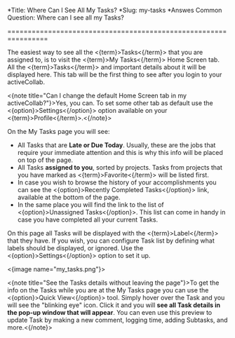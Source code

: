 *Title: Where Can I See All My Tasks?
*Slug: my-tasks
*Answes Common Question: Where can I see all my Tasks?

================================================================

The easiest way to see all the <{term}>Tasks<{/term}> that you are assigned to, is to visit the <{term}>My Tasks<{/term}> Home Screen tab. All the <{term}>Tasks<{/term}> and important details about it will be displayed here. This tab will be the first thing to see after you login to your activeCollab. 

<{note title="Can I change the default Home Screen tab in my activeCollab?"}>Yes, you can. To set some other tab as default use the <{option}>Settings<{/option}> option available on your <{term}>Profile<{/term}>.<{/note}>

On the My Tasks page you will see:

- All Tasks that are **Late or Due Today**. Usually, these are the jobs that require your immediate attention and this is why this info will be placed on top of the page.
- All Tasks **assigned to you**, sorted by projects. Tasks from projects that you have marked as <{term}>Favorite<{/term}> will be listed first.
- In case you wish to browse the history of your accomplishments you can see the <{option}>Recently Completed Tasks<{/option}> link, available at the bottom of the page.
- In the same place you will find the link to the list of <{option}>Unassigned Tasks<{/option}>. This list can come in handy in case you have completed all your current Tasks.

On this page all Tasks will be displayed with the <{term}>Label<{/term}> that they have. If you wish, you can configure Task list by defining what labels should be displayed, or ignored. Use the <{option}>Settings<{/option}> option to set it up.

<{image name="my_tasks.png"}>

<{note title="See the Tasks details without leaving the page"}>To get the info on the Tasks while you are at the My Tasks page you can use the <{option}>Quick View<{/option}> tool. Simply hover over the Task and you will see the "blinking eye" icon. Click it and you will **see all Task details in the pop-up window that will appear**. You can even use this preview to update Task by making a new comment, logging time, adding Subtasks, and more.<{/note}>

